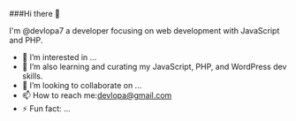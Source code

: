 ###Hi there 👋

I'm @devlopa7 a developer focusing on web development with JavaScript and PHP. 
- 👀 I’m interested in ...
- 🌱 I’m also learning and curating my JavaScript, PHP, and WordPress dev skills.
- 💞️ I’m looking to collaborate on ...
- 📫 How to reach me:devlopa@gmail.com
- ⚡ Fun fact: ...

<!---
devlopa7/devlopa7 is a ✨ special ✨ repository because its `README.md` (this file) appears on your GitHub profile.
You can click the Preview link to take a look at your changes.
I do side projects in my free time.
--->
